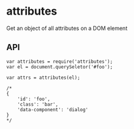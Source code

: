 attributes
==========

Get an object of all attributes on a DOM element

## API

    var attributes = require('attributes');
    var el = document.querySeletor('#foo');
    
    var attrs = attributes(el);
    
    /*
    {
        'id': 'foo',
        'class': 'bar',
        'data-component': 'dialog'
    }
    */
